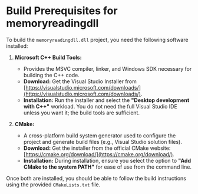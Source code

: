 # Build Prerequisites for memoryreadingdll

To build the `memoryreadingdll.dll` project, you need the following software installed:

1.  **Microsoft C++ Build Tools:**
    *   Provides the MSVC compiler, linker, and Windows SDK necessary for building the C++ code.
    *   **Download:** Get the Visual Studio Installer from [https://visualstudio.microsoft.com/downloads/](https://visualstudio.microsoft.com/downloads/).
    *   **Installation:** Run the installer and select the **"Desktop development with C++"** workload. You do not need the full Visual Studio IDE unless you want it; the build tools are sufficient.

2.  **CMake:**
    *   A cross-platform build system generator used to configure the project and generate build files (e.g., Visual Studio solution files).
    *   **Download:** Get the installer from the official CMake website: [https://cmake.org/download/](https://cmake.org/download/).
    *   **Installation:** During installation, ensure you select the option to **"Add CMake to the system PATH"** for ease of use from the command line.

Once both are installed, you should be able to follow the build instructions using the provided `CMakeLists.txt` file. 